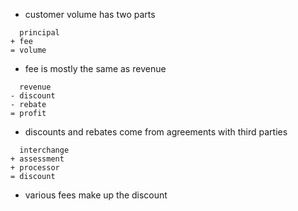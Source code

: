 
* customer volume has two parts

```
  principal
+ fee
= volume
```

* fee is mostly the same as revenue

```
  revenue
- discount
- rebate
= profit
```

* discounts and rebates come from agreements with third parties

```
  interchange
+ assessment
+ processor
= discount
```

* various fees make up the discount
